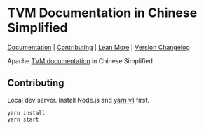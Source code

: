 # TVM Documentation in Chinese Simplified

[Documentation](https://tvm.hyper.ai/) |
[Contributing](CONTRIBUTING.md) |
[Lean More](https://hyper.ai/) |
[Version Changelog](NEWS.md)

Apache [TVM documentation](https://github.com/apache/tvm) in Chinese Simplified

## Contributing

Local dev server. Install Node.js and [yarn v1](https://classic.yarnpkg.com/lang/en/docs/install) first.

```bash
yarn install
yarn start
```
